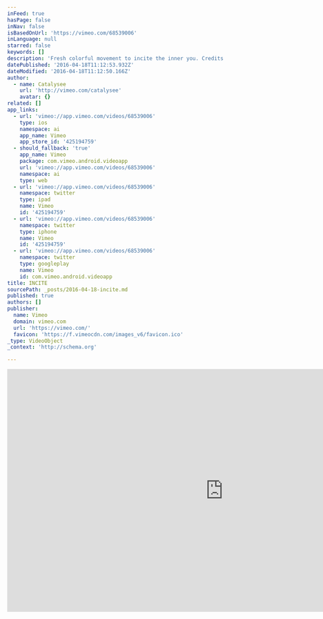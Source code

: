 ```yaml
---
inFeed: true
hasPage: false
inNav: false
isBasedOnUrl: 'https://vimeo.com/68539006'
inLanguage: null
starred: false
keywords: []
description: 'Fresh colorful movement to incite the inner you. Credits: 3D Artist: Karolina Sereikaite Sound Design: Andrea Damiano Produced at KORB Year of completion: 2013'
datePublished: '2016-04-18T11:12:53.932Z'
dateModified: '2016-04-18T11:12:50.166Z'
author:
  - name: Catalysee
    url: 'http://vimeo.com/catalysee'
    avatar: {}
related: []
app_links:
  - url: 'vimeo://app.vimeo.com/videos/68539006'
    type: ios
    namespace: ai
    app_name: Vimeo
    app_store_id: '425194759'
  - should_fallback: 'true'
    app_name: Vimeo
    package: com.vimeo.android.videoapp
    url: 'vimeo://app.vimeo.com/videos/68539006'
    namespace: ai
    type: web
  - url: 'vimeo://app.vimeo.com/videos/68539006'
    namespace: twitter
    type: ipad
    name: Vimeo
    id: '425194759'
  - url: 'vimeo://app.vimeo.com/videos/68539006'
    namespace: twitter
    type: iphone
    name: Vimeo
    id: '425194759'
  - url: 'vimeo://app.vimeo.com/videos/68539006'
    namespace: twitter
    type: googleplay
    name: Vimeo
    id: com.vimeo.android.videoapp
title: INCITE
sourcePath: _posts/2016-04-18-incite.md
published: true
authors: []
publisher:
  name: Vimeo
  domain: vimeo.com
  url: 'https://vimeo.com/'
  favicon: 'https://f.vimeocdn.com/images_v6/favicon.ico'
_type: VideoObject
_context: 'http://schema.org'

---
```

<iframe src="https://cdn.embedly.com/widgets/media.html?src=https%3A%2F%2Fplayer.vimeo.com%2Fvideo%2F68539006&amp;url=https%3A%2F%2Fvimeo.com%2F68539006&amp;image=http%3A%2F%2Fi.vimeocdn.com%2Fvideo%2F440990381_1280.jpg&amp;key=b7d04c9b404c499eba89ee7072e1c4f7&amp;type=text%2Fhtml&amp;schema=vimeo" width="1000" height="563" scrolling="no" frameborder="0" allowfullscreen="" style=""></iframe>